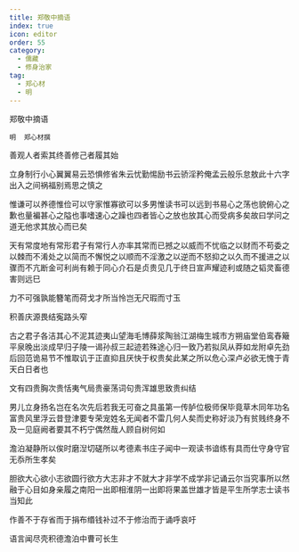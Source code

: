 ```yaml
---
title: 郑敬中摘语
index: true
icon: editor
order: 55
category:
  - 儒藏
  - 修身治家
tag:
  - 郑心材
  - 明
---
```


郑敬中摘语  

    明  郑心材撰  

善观人者索其终善修己者履其始  

立身制行小心翼翼易云恐惧修省朱云忧勤惕励书云骄淫矜俺孟云般乐怠敖此十六字出入之间祸福别焉思之慎之  

惟谦可以养德惟俭可以守家惟寡欲可以多男惟读书可以远到书易心之荡也貌俯心之歉也量褊甚心之隘也事嗜速心之躁也四者皆心之放也放其心而受病多矣故曰学问之道无他求其放心而已矣  

天有常度地有常形君子有常行人亦率其常而已撼之以威而不忧临之以财而不苟委之以棘而不淆处之以简而不懈悦之以顺而不淫激之以逆而不怒抑之以久而不援进之以骤而不亢断金可利尚有赖于同心介石是贞贵见几于终日宣声耀迹利或随之韬灵畜德害则远巳  

力不可强孰能簪笔而荷戈才所当怜岂无尺瑕而寸玉  

积善庆源畏结寃路头窄  

古之君子各洁其心不泥其迹夷山望海毛博薛浆陶翁江湖梅生城市方朔庙堂伯鸾舂簸平泉晚出淡成早归子陵一谒孙叔三起迹若殊途心归一致乃若拟凤从莽如龙附卓先劲后回范诡易节不惟取讥于正直抑且厌快于权贵矣此某之所以危心深卢必欲无愧于青天白日者也  

文有四贵胸次贵恬夷气局贵豪荡词句贵浑雄思致贵纠结  

男儿立身扬名岂在名次先后若我无可奋之具虽第一传胪位极师保毕竟草木同年功名富贵风里浮云昔登津要专荣宠姓名无闻者不雷几何人矣而史称好淡乃有贫贱终身不及一见庭阙者要其不朽宁偶然哉人顾自树何如  

澹泊凝静所以俟时磨湼切磋所以考德素书庄子闻中一观读书谙练有具而仕守身守官无忝所生孝矣  

胆欲大心欲小志欲圆行欲方大志非才不就大才非学不成学非记诵云尔当究事所以然融于心目如身亲履之南阳一出即相淮阴一出即将果盖世雄才皆是平生所学志士读书当知此  

作善不于存省而于捐布缗钱补过不于修治而于诵呼哀吁  

语言闻尽壳积德澹泊中曹可长生  

